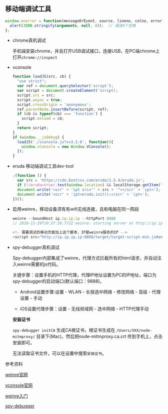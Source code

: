 ## 移动端调试工具

```js
window.onerror = function(messageOrEvent, source, lineno, colno, error) { 
  alert(JSON.stringify(arguments, null, 4));  // 缩进4个空格
};
```

* chrome真机调试

  手机端安装chrome，并且打开USB调试接口，连接USB，在PC端chrome上打开`chrome://inspect`

* vconsole

  ```js
  function loadJS(src, cb) {
    "use strict";
    var ref = document.querySelector('script');
    var script = document.createElement('script);
    script.src = src;
    script.async = true;
    script.crossOrigin = 'anonymous';
    ref.parentNode.insertBefore(script, ref);
    if (cb && typeof(cb) === 'function') {
      script.onload = cb;
    }
    return script;
  }
  if (window.__jsDebug) {
    loadJS('./vconsole.js?v=3.2.0', function(){
      window.vConsole = new Window.VConsole();
    });
  }
  ```

* eruda 移动端调试工具dev-tool

  ```js
  ;(function () {
    var src = 'https://cdn.bootcss.com/eruda/1.5.4/eruda.js';
    if (!/eruda=true/.test(window.location) && localStorage.getItem('active-eruda') != 'true') return;
    document.write('<scr' + 'ipt src="' + src + '"></scr' + 'ipt>');
    document.write('<scr' + 'ipt>eruda.init();</scr' + 'ipt>');
  })();
  ```

* 启用weinre，移动设备须有有wifi无线连接，且和电脑在同一网段

  ```js
  weinre --boundHost ip.ip.ip.ip --httpPort 8888
  // 2018-11-29T10:37:26.772Z weinre: starting server at http://ip.ip.ip.ip:8888

  <!- 需要调试的移动页面加上这个脚本，IP是weinre服务的IP -->
  <script src="http://ip.ip.ip.ip:8888/target/target-script-min.js#anonymous"></script>
  ```

* spy-debugger真机调试

  Spy-debugger内部集成了weinre，代理方式拦截所有的html请求，并自动注入weinre需要的js代码。

  关键步骤：设置手机的HTTP代理，代理IP地址设置为PC的IP地址，端口为spy-debugger的启动端口(默认端口：9888)。

  - Android设置步骤:设置 - WLAN - 长按选中网络 - 修改网络 - 高级 - 代理设置 - 手动

  - iOS设置代理步骤：设置 - 无线局域网 - 选中网络 - HTTP代理手动

  **安装证书**

  `spy-debugger initCA` 生成CA根证书，根证书生成在 `/Users/XXX/node-mitmproxy/` 目录下(Mac)，然后把node-mitmproxy.ca.crt 传到手机上，点击安装即可。

  无法读取证书文件，可以在设置中搜索`安装证书`。


参考资料

[weinre官网](http://people.apache.org/~pmuellr/weinre/)

[vconsole官网](https://github.com/Tencent/vConsole)

[weinre入门](https://segmentfault.com/a/1190000010017457)

[spy-debugger](https://github.com/wuchangming/spy-debugger)